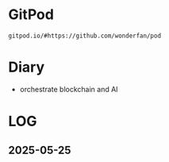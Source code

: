 # GitPod

```
gitpod.io/#https://github.com/wonderfan/pod
```

# Diary

- orchestrate blockchain and AI

# LOG

## 2025-05-25
